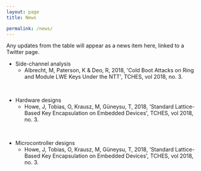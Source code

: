 ```yaml
---
layout: page
title: News

permalink: /news/
---
```


Any updates from the table will appear as a news item here, linked to a Twitter page.

<!-----add latest updates at the top ---->

- Side-channel analysis
	- Albrecht, M, Paterson, K & Deo, R, 2018, 'Cold Boot Attacks on Ring and Module LWE Keys Under the NTT', TCHES, vol 2018, no. 3.

<br/>

- Hardware designs
	- Howe, J, Tobias, O, Krausz, M, Güneysu, T, 2018, 'Standard Lattice-Based Key Encapsulation on Embedded Devices', TCHES, vol 2018, no. 3.

<br/>

- Microcontroller designs
	- Howe, J, Tobias, O, Krausz, M, Güneysu, T, 2018, 'Standard Lattice-Based Key Encapsulation on Embedded Devices', TCHES, vol 2018, no. 3.

<script>
<ul>
  {% for post in site.posts %}
    <li>
      <a href="{{ post.url }}">{{ post.title }}</a>
    </li>
  {% endfor %}
</ul>
</script>
